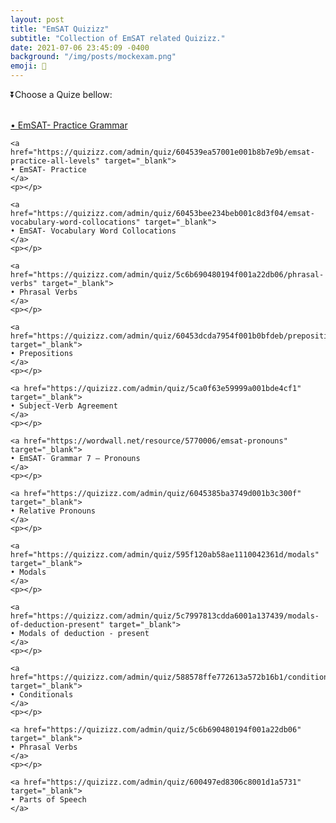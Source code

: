 ```yaml
---
layout: post
title: "EmSAT Quizizz"
subtitle: "Collection of EmSAT related Quizizz."
date: 2021-07-06 23:45:09 -0400
background: "/img/posts/mockexam.png"
emoji: 🧪
---
```



<p class="h3">⏬Choose a Quize bellow:</p> 

<br>
<div class="text-primary">
    <a href="https://quizizz.com/admin/quiz/60453abbfbc6b3001b0c27a2" target="_blank">
    • EmSAT- Practice Grammar
    </a>
    <p></p>

    <a href="https://quizizz.com/admin/quiz/604539ea57001e001b8b7e9b/emsat-practice-all-levels" target="_blank">
    • EmSAT- Practice
    </a>
    <p></p>

    <a href="https://quizizz.com/admin/quiz/60453bee234beb001c8d3f04/emsat-vocabulary-word-collocations" target="_blank">
    • EmSAT- Vocabulary Word Collocations  
    </a>
    <p></p>

    <a href="https://quizizz.com/admin/quiz/5c6b690480194f001a22db06/phrasal-verbs" target="_blank">
    • Phrasal Verbs  
    </a>
    <p></p>

    <a href="https://quizizz.com/admin/quiz/60453dcda7954f001b0bfdeb/prepositions" target="_blank">
    • Prepositions 
    </a>
    <p></p>

    <a href="https://quizizz.com/admin/quiz/5ca0f63e59999a001bde4cf1" target="_blank">
    • Subject-Verb Agreement 
    </a>
    <p></p>

    <a href="https://wordwall.net/resource/5770006/emsat-pronouns" target="_blank">
    • EmSAT- Grammar 7 – Pronouns  
    </a>
    <p></p>

    <a href="https://quizizz.com/admin/quiz/6045385ba3749d001b3c300f" target="_blank">
    • Relative Pronouns 
    </a>
    <p></p>

    <a href="https://quizizz.com/admin/quiz/595f120ab58ae1110042361d/modals" target="_blank">
    • Modals  
    </a>
    <p></p>

    <a href="https://quizizz.com/admin/quiz/5c7997813cdda6001a137439/modals-of-deduction-present" target="_blank">
    • Modals of deduction - present  
    </a>
    <p></p>

    <a href="https://quizizz.com/admin/quiz/588578ffe772613a572b16b1/conditionals" target="_blank">
    • Conditionals  
    </a>
    <p></p>

    <a href="https://quizizz.com/admin/quiz/5c6b690480194f001a22db06" target="_blank">
    • Phrasal Verbs  
    </a>
    <p></p>

    <a href="https://quizizz.com/admin/quiz/600497ed8306c8001d1a5731" target="_blank">
    • Parts of Speech  
    </a>
</div>
<br>

